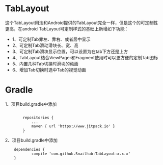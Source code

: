 # TabLayout

这个TabLayout用法和Android提供的TabLayout完全一样，但是这个的可定制性更高，在android TabLayout可定制样式的基础上新增如下功能：

* 1、可定制Tab靠左、靠右、或者居中显示
* 2、可定制Tab滑动滑块长、宽、高
* 3、可定制Tab滑块显示位置，可以设置为在tab下方还是上方
* 4、TabLayout结合ViewPager和Fragment使用时可以更方便的定制Tab图标
* 5、内置几种Tab切换时滑块的动画
* 6、增加Tab切换时选中Tab的视觉动画

# Gradle
1、项目build.gradle中添加
```

		repositories {
			...
			maven { url 'https://www.jitpack.io' }
		}

```
2、项目build.gradle中添加

```
	dependencies {
	        compile 'com.github.Snailhub:TabLayout:x.x.x'
	}
  
```
